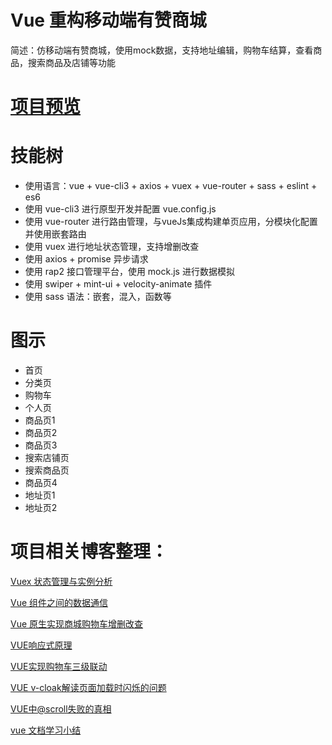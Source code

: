 # Vue 重构移动端有赞商城
简述：仿移动端有赞商城，使用mock数据，支持地址编辑，购物车结算，查看商品，搜索商品及店铺等功能

# [项目预览](https://wuliguaiguaia.github.io/vue_youzan/dist/index.html)

# 技能树
- 使用语言：vue + vue-cli3 + axios + vuex + vue-router + sass + eslint + es6
- 使用 vue-cli3 进行原型开发并配置 vue.config.js
- 使用 vue-router 进行路由管理，与vueJs集成构建单页应用，分模块化配置并使用嵌套路由
- 使用 vuex 进行地址状态管理，支持增删改查
- 使用 axios + promise 异步请求
- 使用 rap2 接口管理平台，使用 mock.js 进行数据模拟 
- 使用 swiper + mint-ui + velocity-animate 插件
- 使用 sass 语法：嵌套，混入，函数等

# 图示
- 首页
- 分类页
- 购物车
- 个人页
- 商品页1
- 商品页2
- 商品页3
- 搜索店铺页
- 搜索商品页
- 商品页4
- 地址页1
- 地址页2

# 项目相关博客整理：
[Vuex 状态管理与实例分析](https://zhuanlan.zhihu.com/p/54833403)

[Vue 组件之间的数据通信](https://zhuanlan.zhihu.com/p/54820029)

[Vue 原生实现商城购物车增删改查](https://zhuanlan.zhihu.com/p/54668216)

[VUE响应式原理](https://zhuanlan.zhihu.com/p/54519872)

[VUE实现购物车三级联动](https://zhuanlan.zhihu.com/p/54503426)

[VUE v-cloak解读页面加载时闪烁的问题](https://zhuanlan.zhihu.com/p/54398090)

[VUE中@scroll失败的真相](https://zhuanlan.zhihu.com/p/54287596)

[vue 文档学习小结](https://zhuanlan.zhihu.com/p/53771830)